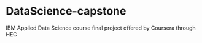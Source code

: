 # DataScience-capstone
IBM Applied Data Science course final project offered by Coursera through HEC 
